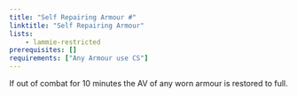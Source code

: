 ```yaml
---
title: "Self Repairing Armour #"
linktitle: "Self Repairing Armour"
lists:
    - lammie-restricted
prerequisites: []
requirements: ["Any Armour use CS"]
---
```

If out of combat for 10 minutes the AV of any worn armour is restored to full.